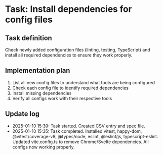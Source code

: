 # Task: Install dependencies for config files

## Task definition
Check newly added configuration files (linting, testing, TypeScript) and install all required dependencies to ensure they work properly.

## Implementation plan
1. List all new config files to understand what tools are being configured
2. Check each config file to identify required dependencies
3. Install missing dependencies
4. Verify all configs work with their respective tools

## Update log
- 2025-01-10 15:30: Task started. Created CSV entry and spec file.
- 2025-01-10 15:35: Task completed. Installed vitest, happy-dom, @vitest/coverage-v8, @types/node, eslint, @eslint/js, typescript-eslint. Updated vite.config.ts to remove Chrome/Svelte dependencies. All configs now working properly.